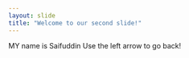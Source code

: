 ```yaml
---
layout: slide
title: "Welcome to our second slide!"
---
```

MY name is Saifuddin
Use the left arrow to go back!
